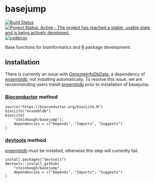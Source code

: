 # basejump

[![Build Status](https://travis-ci.org/steinbaugh/basejump.svg?branch=master)](https://travis-ci.org/steinbaugh/basejump)
[![Project Status: Active - The project has reached a stable, usable state and is being actively developed.](http://www.repostatus.org/badges/latest/active.svg)](http://www.repostatus.org/#active)
[![codecov](https://codecov.io/gh/steinbaugh/basejump/branch/master/graph/badge.svg)](https://codecov.io/gh/steinbaugh/basejump)

Base functions for bioinformatics and [R][] package development.


## Installation

There is currently an issue with [GenomeInfoDbData][], a dependency of [ensembldb][], not installing automatically. To resolve this issue, we are recommending users install [ensembldb][] prior to installation of basejump.

### [Bioconductor][] method

```{r}
source("https://bioconductor.org/biocLite.R")
biocLite("ensembldb")
biocLite(
    "steinbaugh/basejump"),
    dependencies = c("Depends", "Imports", "Suggests")
)
```

### [devtools][] method

[ensembldb][] must be installed, otherwise this step will currently fail.

```{r}
install.packages("devtools")
devtools::install_github(
    "steinbaugh/basejump",
    dependencies = c("Depends", "Imports", "Suggests")
)
```


[Bioconductor]: https://bioconductor.org
[devtools]: https://cran.r-project.org/package=devtools
[ensembldb]: http://bioconductor.org/packages/release/bioc/html/ensembldb.html
[GenomeInfoDbData]: https://bioconductor.org/packages/release/data/annotation/html/GenomeInfoDbData.html
[R]: https://www.r-project.org
